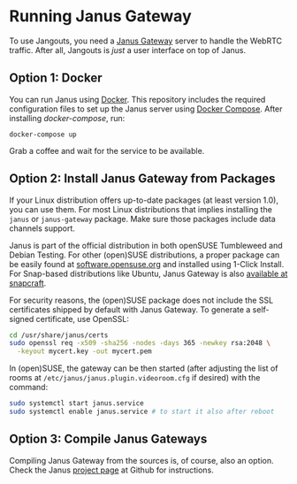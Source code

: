 # Running Janus Gateway

To use Jangouts, you need a [Janus Gateway](https://janus.conf.meetecho.com/) server to handle the
WebRTC traffic. After all, Jangouts is _just_ a user interface on top of Janus.

## Option 1: Docker

You can run Janus using [Docker](https://www.docker.com/). This repository includes the required
configuration files to set up the Janus server using [Docker
Compose](https://docs.docker.com/compose/). After installing *docker-compose*, run:

    docker-compose up
    
Grab a coffee and wait for the service to be available.

## Option 2: Install Janus Gateway from Packages

If your Linux distribution offers up-to-date packages (at least version 1.0), you can use them. For
most Linux distributions that implies installing the `janus` or `janus-gateway` package. Make sure
those packages include data channels support.

Janus is part of the official distribution in both openSUSE Tumbleweed and Debian Testing. For other
(open)SUSE distributions, a proper package can be easily found at
[software.opensuse.org](https://software.opensuse.org/package/janus-gateway) and installed using
1-Click Install. For Snap-based distributions like Ubuntu, Janus Gateway is also [available at
snapcraft](https://snapcraft.io/janus-gateway).

For security reasons, the (open)SUSE package does not include the SSL certificates shipped by
default with Janus Gateway. To generate a self-signed certificate, use OpenSSL:

```sh
cd /usr/share/janus/certs
sudo openssl req -x509 -sha256 -nodes -days 365 -newkey rsa:2048 \
  -keyout mycert.key -out mycert.pem
```

In (open)SUSE, the gateway can be then started (after adjusting the list of
rooms at ```/etc/janus/janus.plugin.videoroom.cfg``` if desired) with the
command:

```sh
sudo systemctl start janus.service
sudo systemctl enable janus.service # to start it also after reboot
```

## Option 3: Compile Janus Gateways

Compiling Janus Gateway from the sources is, of course, also an option. Check the Janus [project
page](https://github.com/meetecho/janus-gateway) at Github for instructions.
